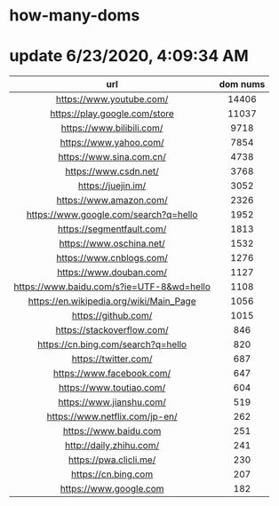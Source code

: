 # how-many-doms

# update 6/23/2020, 4:09:34 AM

url | dom nums
:-: | :-:
https://www.youtube.com/ | 14406
https://play.google.com/store | 11037
https://www.bilibili.com/ | 9718
https://www.yahoo.com/ | 7854
https://www.sina.com.cn/ | 4738
https://www.csdn.net/ | 3768
https://juejin.im/ | 3052
https://www.amazon.com/ | 2326
https://www.google.com/search?q=hello | 1952
https://segmentfault.com/ | 1813
https://www.oschina.net/ | 1532
https://www.cnblogs.com/ | 1276
https://www.douban.com/ | 1127
https://www.baidu.com/s?ie=UTF-8&wd=hello | 1108
https://en.wikipedia.org/wiki/Main_Page | 1056
https://github.com/ | 1015
https://stackoverflow.com/ | 846
https://cn.bing.com/search?q=hello | 820
https://twitter.com/ | 687
https://www.facebook.com/ | 647
https://www.toutiao.com/ | 604
https://www.jianshu.com/ | 519
https://www.netflix.com/jp-en/ | 262
https://www.baidu.com | 251
http://daily.zhihu.com/ | 241
https://pwa.clicli.me/ | 230
https://cn.bing.com | 207
https://www.google.com | 182
